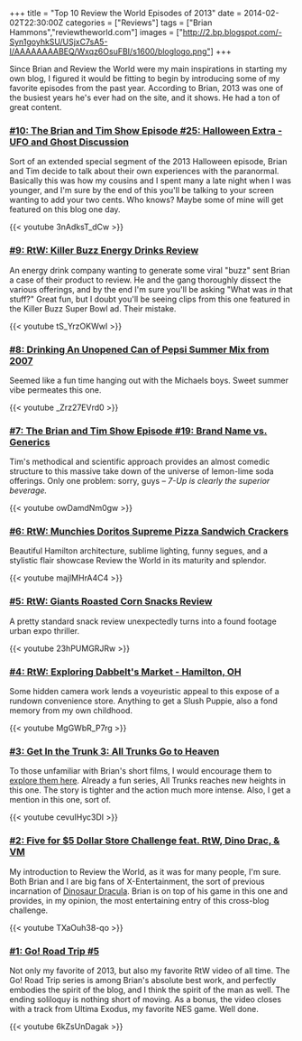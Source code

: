+++
title = "Top 10 Review the World Episodes of 2013"
date = 2014-02-02T22:30:00Z
categories = ["Reviews"]
tags = ["Brian Hammons","reviewtheworld.com"]
images = ["http://2.bp.blogspot.com/-Syn1goyhkSU/USjxC7sA5-I/AAAAAAAABEQ/Wxqz6OsuFBI/s1600/bloglogo.png"]
+++

Since Brian and Review the World were my main inspirations in starting my own blog, I figured it would be fitting to begin by introducing some of my favorite episodes from the past year. According to Brian, 2013 was one of the busiest years he's ever had on the site, and it shows. He had a ton of great content.

### [#10: The Brian and Tim Show Episode #25: Halloween Extra - UFO and Ghost Discussion](http://www.reviewtheworld.com/2013/10/b-show-25-ufo-ghost-discussion.html?m=0)

Sort of an extended special segment of the 2013 Halloween episode, Brian and Tim decide to talk about their own experiences with the paranormal. Basically this was how my cousins and I spent many a late night when I was younger, and I'm sure by the end of this you'll be talking to your screen wanting to add your two cents. Who knows? Maybe some of mine will get featured on this blog one day.

{{< youtube 3nAdksT_dCw >}}

<!--more-->

### [#9: RtW: Killer Buzz Energy Drinks Review](http://www.reviewtheworld.com/2013/10/killer-buzz-energy-drinks.html?m=0)

An energy drink company wanting to generate some viral "buzz" sent Brian a case of their product to review. He and the gang thoroughly dissect the various offerings, and by the end I'm sure you'll be asking "What was _in_ that stuff?" Great fun, but I doubt you'll be seeing clips from this one featured in the Killer Buzz Super Bowl ad. Their mistake.

{{< youtube tS_YrzOKWwI >}}

### [#8: Drinking An Unopened Can of Pepsi Summer Mix from 2007](http://www.reviewtheworld.com/2013/07/drinking-can-of-pepsi-summer-mix-from.html)

Seemed like a fun time hanging out with the Michaels boys. Sweet summer vibe permeates this one.

{{< youtube _Zrz27EVrd0 >}}

### [#7: The Brian and Tim Show Episode #19: Brand Name vs. Generics](http://www.reviewtheworld.com/2013/08/b-show-19-brand-name-vs-generics-sprite.html)

Tim's methodical and scientific approach provides an almost comedic structure to this massive take down of the universe of lemon-lime soda offerings. Only one problem: sorry, guys – _7-Up is clearly the superior beverage._

{{< youtube owDamdNm0gw >}}

### [#6: RtW: Munchies Doritos Supreme Pizza Sandwich Crackers](http://www.reviewtheworld.com/2013/10/munchies-doritos-supreme-pizza-sandwich.html)

Beautiful Hamilton architecture, sublime lighting, funny segues, and a stylistic flair showcase Review the World in its maturity and splendor.

{{< youtube majlMHrA4C4 >}}

### [#5: RtW: Giants Roasted Corn Snacks Review](http://www.reviewtheworld.com/2013/09/giants-roasted-corn-snacks.html)

A pretty standard snack review unexpectedly turns into a found footage urban expo thriller.

{{< youtube 23hPUMGRJRw >}}

### [#4: RtW: Exploring Dabbelt's Market - Hamilton, OH](http://www.reviewtheworld.com/2013/12/exploring-dabbelts-market.html)

Some hidden camera work lends a voyeuristic appeal to this expose of a rundown convenience store. Anything to get a Slush Puppie, also a fond memory from my own childhood.

{{< youtube MgGWbR_P7rg >}}

### [#3: Get In the Trunk 3: All Trunks Go to Heaven](http://www.reviewtheworld.com/2013/09/get-in-trunk-3-trunk-strikes-back_29.html)

To those unfamiliar with Brian's short films, I would encourage them to [explore them here](http://reviewtheworldblog.blogspot.com/search/label/movie). Already a fun series, All Trunks reaches new heights in this one. The story is tighter and the action much more intense. Also, I get a mention in this one, sort of.

{{< youtube cevuIHyc3DI >}}

### [#2: Five for $5 Dollar Store Challenge feat. RtW, Dino Drac, & VM](http://www.reviewtheworld.com/2013/05/five-for-5-dollar-store-challenge-feat.html)

My introduction to Review the World, as it was for many people, I'm sure. Both Brian and I are big fans of X-Entertainment, the sort of previous incarnation of [Dinosaur Dracula](http://dinosaurdracula.com/). Brian is on top of his game in this one and provides, in my opinion, the most entertaining entry of this cross-blog challenge.

{{< youtube TXaOuh38-qo >}}

### [#1: Go! Road Trip #5](http://www.reviewtheworld.com/2013/03/go-road-trip-5.html)

Not only my favorite of 2013, but also my favorite RtW video of all time. The Go! Road Trip series is among Brian's absolute best work, and perfectly embodies the spirit of the blog, and I think the spirit of the man as well. The ending soliloquy is nothing short of moving. As a bonus, the video closes with a track from Ultima Exodus, my favorite NES game. Well done.

{{< youtube 6kZsUnDagak >}}
